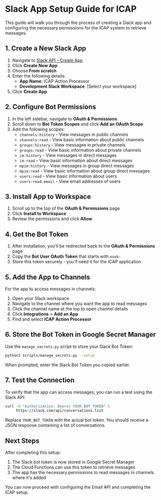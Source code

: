 # Slack App Setup Guide for ICAP

This guide will walk you through the process of creating a Slack app and configuring the necessary permissions for the ICAP system to retrieve messages.

## 1. Create a New Slack App

1. Navigate to [Slack API - Create App](https://api.slack.com/apps)
2. Click **Create New App**
3. Choose **From scratch**
4. Enter the following details:
   - **App Name**: ICAP Action Processor
   - **Development Slack Workspace**: [Select your workspace]
5. Click **Create App**

## 2. Configure Bot Permissions

1. In the left sidebar, navigate to **OAuth & Permissions**
2. Scroll down to **Bot Token Scopes** and click **Add an OAuth Scope**
3. Add the following scopes:
   - `channels:history` - View messages in public channels
   - `channels:read` - View basic information about public channels
   - `groups:history` - View messages in private channels
   - `groups:read` - View basic information about private channels
   - `im:history` - View messages in direct messages
   - `im:read` - View basic information about direct messages
   - `mpim:history` - View messages in group direct messages
   - `mpim:read` - View basic information about group direct messages
   - `users:read` - View basic information about users
   - `users:read.email` - View email addresses of users

## 3. Install App to Workspace

1. Scroll up to the top of the **OAuth & Permissions** page
2. Click **Install to Workspace**
3. Review the permissions and click **Allow**

## 4. Get the Bot Token

1. After installation, you'll be redirected back to the **OAuth & Permissions** page
2. Copy the **Bot User OAuth Token** that starts with `xoxb-`
3. Store this token securely - you'll need it for the ICAP application

## 5. Add the App to Channels

For the app to access messages in channels:

1. Open your Slack workspace
2. Navigate to the channel where you want the app to read messages
3. Click the channel name at the top to open channel details
4. Click **Integrations** > **Add an App**
5. Find and select **ICAP Action Processor**

## 6. Store the Bot Token in Google Secret Manager

Use the `manage_secrets.py` script to store your Slack Bot Token:

```bash
python3 scripts/manage_secrets.py --setup
```

When prompted, enter the Slack Bot Token you copied earlier.

## 7. Test the Connection

To verify that the app can access messages, you can run a test using the Slack API:

```bash
curl -H "Authorization: Bearer YOUR_BOT_TOKEN" \
     https://slack.com/api/conversations.list
```

Replace `YOUR_BOT_TOKEN` with the actual bot token. You should receive a JSON response containing a list of conversations.

## Next Steps

After completing this setup:

1. The Slack bot token is now stored in Google Secret Manager
2. The Cloud Functions can use this token to retrieve messages
3. The app has the necessary permissions to read messages in channels where it's added

You can now proceed with configuring the Email API and completing the ICAP setup.